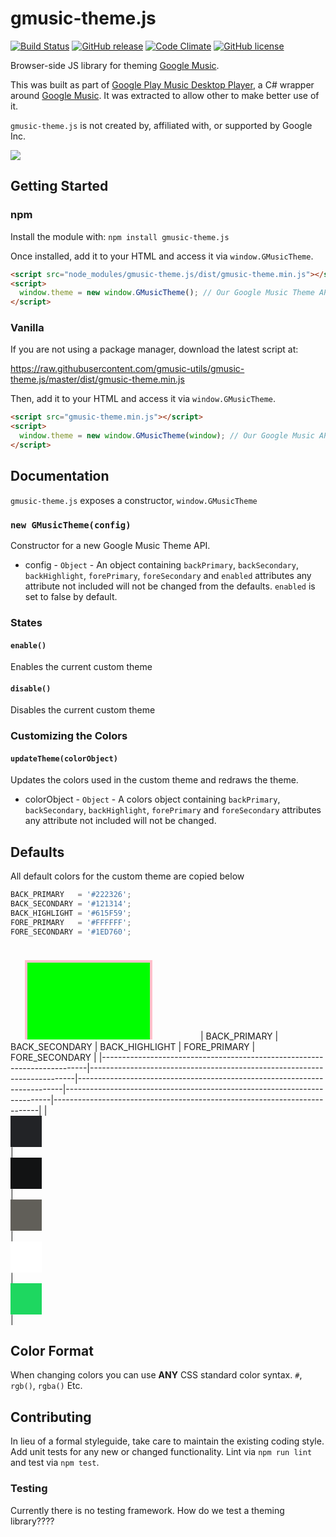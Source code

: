 # gmusic-theme.js
[![Build Status](https://travis-ci.org/gmusic-utils/gmusic-theme.js.svg?branch=master)](https://travis-ci.org/gmusic-utils/gmusic-theme.js)
[![GitHub release](https://img.shields.io/github/tag/gmusic-utils/gmusic-theme.js.svg)]()
[![Code Climate](https://img.shields.io/codeclimate/github/gmusic-utils/gmusic-theme.js.svg)]()
[![GitHub license](https://img.shields.io/github/license/gmusic-utils/gmusic-theme.js.svg)]()

Browser-side JS library for theming [Google Music][].

[Google Music]: https://play.google.com/music/

This was built as part of [Google Play Music Desktop Player][], a C# wrapper around [Google Music][].  It was extracted to allow other to make better use of it.

`gmusic-theme.js` is not created by, affiliated with, or supported by Google Inc.

[Google Play Music Desktop Player]: https://github.com/MarshallOfSound/Google-Play-Music-Desktop-Player-UNOFFICIAL-
[Google Music]: https://play.google.com/music/listen

![](https://www.samuel.ninja/img/gpmdp_screen.gif)

## Getting Started
### npm
Install the module with: `npm install gmusic-theme.js`

Once installed, add it to your HTML and access it via `window.GMusicTheme`.

```html
<script src="node_modules/gmusic-theme.js/dist/gmusic-theme.min.js"></script>
<script>
  window.theme = new window.GMusicTheme(); // Our Google Music Theme API
</script>
```

### Vanilla
If you are not using a package manager, download the latest script at:

https://raw.githubusercontent.com/gmusic-utils/gmusic-theme.js/master/dist/gmusic-theme.min.js

Then, add it to your HTML and access it via `window.GMusicTheme`.

```html
<script src="gmusic-theme.min.js"></script>
<script>
  window.theme = new window.GMusicTheme(window); // Our Google Music API
</script>
```

## Documentation
`gmusic-theme.js` exposes a constructor, `window.GMusicTheme`

### `new GMusicTheme(config)`
Constructor for a new Google Music Theme API.

- config - `Object` -  An object containing `backPrimary`, `backSecondary`,
`backHighlight`, `forePrimary`, `foreSecondary` and `enabled` attributes any attribute not
included will not be changed from the defaults.  `enabled` is set to false by default.

### States

#### `enable()`
Enables the current custom theme

#### `disable()`
Disables the current custom theme

### Customizing the Colors

#### `updateTheme(colorObject)`
Updates the colors used in the custom theme and redraws the theme.

- colorObject - `Object` -  A colors object containing `backPrimary`, `backSecondary`,
`backHighlight`, `forePrimary` and `foreSecondary` attributes any attribute not
included will not be changed.

## Defaults
All default colors for the custom theme are copied below

```js
BACK_PRIMARY   = '#222326';
BACK_SECONDARY = '#121314';
BACK_HIGHLIGHT = '#615F59';
FORE_PRIMARY   = '#FFFFFF';
FORE_SECONDARY = '#1ED760';
```

<svg xmlns="http://www.w3.org/2000/svg" version="1.1">
  <rect x="25" y="25" width="200" height="200" fill="lime" stroke-width="4" stroke="pink" />
</svg>
|                               BACK_PRIMARY                               |                              BACK_SECONDARY                              |                              BACK_HIGHLIGHT                              |                               FORE_PRIMARY                               |                              FORE_SECONDARY                              |
|--------------------------------------------------------------------------|--------------------------------------------------------------------------|--------------------------------------------------------------------------|--------------------------------------------------------------------------|--------------------------------------------------------------------------|
| <div style="background: #222326; width: 50px; height: 50px">&nbsp;</div> | <div style="background: #121314; width: 50px; height: 50px">&nbsp;</div> | <div style="background: #615F59; width: 50px; height: 50px">&nbsp;</div> | <div style="background: #FFFFFF; width: 50px; height: 50px">&nbsp;</div> | <div style="background: #1ED760; width: 50px; height: 50px">&nbsp;</div> |

## Color Format
When changing colors you can use **ANY** CSS standard color syntax.  `#`, `rgb()`, `rgba()` Etc.


## Contributing
In lieu of a formal styleguide, take care to maintain the existing coding style. Add unit tests for any new or changed functionality. Lint via `npm run lint` and test via `npm test`.

### Testing
Currently there is no testing framework.  How do we test a theming library????
